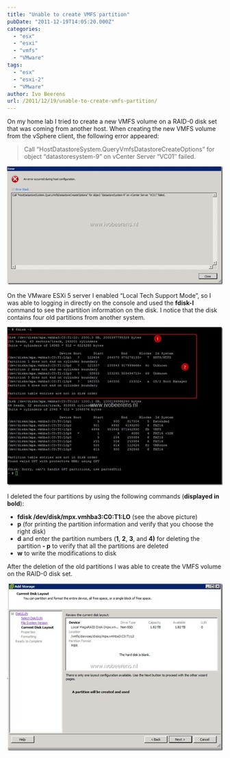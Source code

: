 ```yaml
---
title: "Unable to create VMFS partition"
pubDate: "2011-12-19T14:05:20.000Z"
categories: 
  - "esx"
  - "esxi"
  - "vmfs"
  - "VMware"
tags: 
  - "esx"
  - "esxi-2"
  - "VMware"
author: Ivo Beerens
url: /2011/12/19/unable-to-create-vmfs-partition/
---
```

On my home lab I tried to create a new VMFS volume on a RAID-0 disk set that was coming from another host. When creating the new VMFS volume from the vSphere client, the following error appeared:

> Call “HostDatastoreSystem.QueryVmfsDatastoreCreateOptions” for object “datastoresystem-9” on vCenter Server “VC01″ failed.

[![image](images/image_thumb2.png "image")](images/image2.png)

On the VMware ESXi 5 server I enabled “Local Tech Support Mode”, so I was able to logging in directly on the console and used the **fdisk-l** command to see the partition information on the disk. I notice that the disk contains four old partitions from another system.

[![2011-12-16 18h37_25](images/2011-12-16-18h37_25_thumb.jpg "2011-12-16 18h37_25")](images/2011-12-16-18h37_25.jpg)

I deleted the four partitions by using the following commands (**displayed in bold**):

- **fdisk /dev/disk/mpx.vmhba3:C0:T1:LO** (see the above picture)
- **p** (for printing the partition information and verify that you choose the right disk)
- **d** and enter the partition numbers (**1**, **2**, **3**, and **4)** for deleting the partition
**- p** to verify that all the partitions are deleted
- **w** to write the modifications to disk

After the deletion of the old partitions I was able to create the VMFS volume on the RAID-0 disk set.

[![image](images/image_thumb3.png "image")](images/image3.png)
